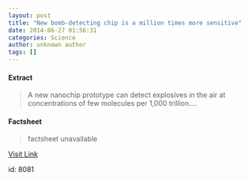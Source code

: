 ```yaml
---
layout: post
title: "New bomb-detecting chip is a million times more sensitive"
date: 2014-06-27 01:56:31
categories: Science
author: unknown author
tags: []
---
```



#### Extract
>A new nanochip prototype can detect explosives in the air at concentrations of few molecules per 1,000 trillion....

#### Factsheet
>factsheet unavailable

[Visit Link](http://feeds.sciencealert.com.au/~r/sciencealert-latestnews/~3/6SO3q93JNHY/20142706-25760.html)

id:    8081
